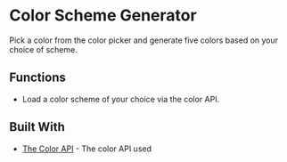 # Color Scheme Generator

Pick a color from the color picker and generate five colors based on your choice of scheme.

## Functions

* Load a color scheme of your choice via the color API.

## Built With

* [The Color API](https://www.thecolorapi.com/docs#schemes) - The color API used
